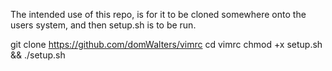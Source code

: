 The intended use of this repo, is for it to be cloned somewhere onto the users system, and then setup.sh is to be run.

git clone https://github.com/domWalters/vimrc
cd vimrc
chmod +x setup.sh && ./setup.sh
